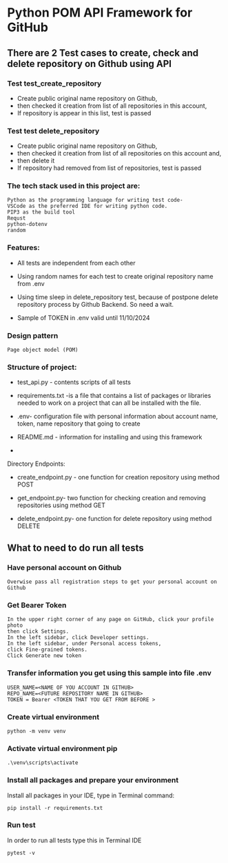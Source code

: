 

#  Python POM API Framework for GitHub
## There are 2 Test cases to create, check and delete repository on Github using API 
	
### Test test_create_repository

* Create public original name repository on Github, 
* then checked it creation from list of all repositories in  this account,
* If repository is appear in this list, test is passed

### Test test delete_repository

* Create public original name repository on Github, 
* then checked it creation from list of all repositories on this account and,
* then delete it 
* If repository had removed from list of repositories, test is passed


### The tech stack used in this project are:

```
Python as the programming language for writing test code-
VSCode as the preferred IDE for writing python code.
PIP3 as the build tool
Requst 
python-dotenv
random
```
    

### Features:
- All tests are independent from each other

- Using random names for each test to create original repository name from .env

- Using time sleep in delete_repository test, because of postpone delete repository process by Github Backend.  So need a wait.

- Sample of TOKEN in .env valid until 11/10/2024 

### Design pattern 
  ```
Page object model (POM)
  ```

### Structure of project:

- test_api.py - contents scripts of all tests 

- requirements.txt -is a file that contains a list of packages or libraries needed to work on a project that can all be installed with the file.

- .env- configuration file with personal information about account name, token, name repository that going to create
- README.md - information for installing and using this framework 
- 
Directory Endpoints: 

- create_endpoint.py - one function for creation repository using method POST

- get_endpoint.py-  two function for checking creation and removing repositories using method GET

- delete_endpoint.py- one function for delete repository using method DELETE




## What to need to do run all tests

### Have personal account on Github 
	Overwise pass all registration steps to get your personal account on Github

### Get Bearer Token 
 ```
In the upper right corner of any page on GitHub, click your profile photo
then click Settings. 
In the left sidebar, click Developer settings. 
In the left sidebar, under Personal access tokens, 
click Fine-grained tokens. 
Click Generate new token
 ```
### Transfer information you get using this sample into file .env

  ```
USER_NAME=<NAME OF YOU ACCOUNT IN GITHUB>
REPO_NAME=<FUTURE REPOSITORY NAME IN GITHUB>
TOKEN = Bearer <TOKEN THAT YOU GET FROM BEFORE >
  ```
### Create virtual environment 
  ```
python -m venv venv 
  ```
### Activate virtual environment pip
  ```
.\venv\scripts\activate  
  ```
### Install all packages and prepare your environment 




Install all packages in your IDE,  type in  Terminal command:
  ```
pip install -r requirements.txt
  ```


### Run test 
In order to run all tests type this in Terminal IDE  

  ```
  pytest -v   
  ```


